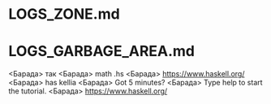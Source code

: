 # LOGS_ZONE.md

# LOGS_GARBAGE_AREA.md

<Барада> так
<Барада> math .hs
<Барада> https://www.haskell.org/
<Барада> has kellia
<Барада> Got 5 minutes?
<Барада> Type help to start the tutorial.
<Барада> https://www.haskell.org/

